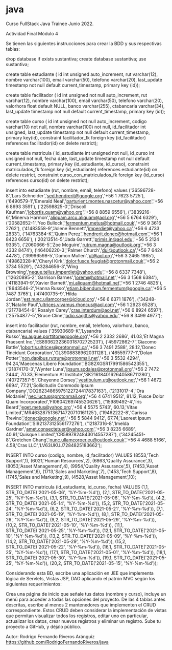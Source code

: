 # java

Curso FullStack Java Trainee Junio 2022.

Actividad Final Módulo 4

Se tienen las siguientes instrucciones para crear la BDD y sus respectivas tablas:

drop database if exists sustantiva;
create database sustantiva;
use sustantiva;

create table estudiante (
id int unsigned auto_increment,
rut varchar(12),
nombre varchar(100),
email varchar(50),
telefono varchar(20),
last_update timestamp not null default current_timestamp,
primary key (id));

create table facilitador (
id int unsigned not null auto_increment,
rut varchar(12),
nombre varchar(100),
email varchar(50),
telefono varchar(20),
valorhora float default NULL,
banco varchar(255),
ctabancaria varchar(34),
last_update timestamp not null default current_timestamp,
primary key (id));

create table curso (
id int unsigned not null auto_increment,
codigo varchar(10) not null,
nombre varchar(100) not null,
id_facilitador int unsigned,
last_update timestamp not null default current_timestamp,
primary key(id),
constraint facilitador_fk foreign key (id_facilitador) references facilitador(id) on delete restrict);

create table matricula (
id_estudiante int unsigned not null,
id_curso int unsigned not null,
fecha date,
last_update timestamp not null default current_timestamp,
primary key (id_estudiante, id_curso),
constraint matriculados_fk foreign key (id_estudiante) references estudiante(id) on delete restrict,
constraint curso_con_matriculados_fk foreign key (id_curso) references curso(id) on delete restrict);

insert into estudiante (rut, nombre, email, telefono)
values
('36596728-8','Lars Schneider','sed.hendrerit@google.org','+56 1 7623 5725'),
('6490579-1','Emerald Neal','parturient.montes.nascetur@yahoo.com','+56 6 8693 3591'),
('22598825-0','Driscoll Kaufman','lobortis.quam@yahoo.org','+56 8 8859 6556'),
('3839216-6','Minerva Harmon','aliquam.arcu.aliquam@aol.org','+56 5 6764 6329'),
('20582652-1','Yeo Bullock','fermentum.metus@hotmail.couk','+56 9 3616 2762'),
('41483558-9','Jolene Bennett','imperdiet@yahoo.ca','+56 6 4733 2833'),
('14763384-K','Quinn Perez','hendrerit.donec@hotmail.com','+56 1 8423 6656'),
('20213514-5','Jada Garrett','primis.in@aol.edu','+56 5 2124 9335'),
('2060666-5','Zoe Mcguire','rutrum.magna@outlook.org','+56 3 4332 8474'),
('46406220-3','Palmer Church','dui@outlook.ca','+56 7 6424 4478'),
('39996598-5','Damon Mullen','ut@aol.org','+56 3 2465 1985'),
('49862328-K','Cheryl Kirk','dolor.fusce.feugiat@protonmail.couk','+56 2 3734 5529'),
('43284656-3','Wing Browning','neque.tellus.imperdiet@yahoo.edu','+56 8 6337 7348'),
('12620895-2','Garrison Barnes','lorem@hotmail.net','+56 3 1568 6384'),
('41183941-9','Xavier Barnett','mi.aliquam@hotmail.net','+56 1 2746 4825'),
('8643546-2','Hanna Russo','etiam.bibendum.fermentum@google.ca','+56 5 7487 3765'),
('47400735-9','Hilda Jordan','est.nunc.ullamcorper@icloud.org','+56 6 6371 1876'),
('34248-3','Natalie Paul','ultrices.vivamus.rhoncus@aol.com','+56 1 2923 6528'),
('21778454-9','Rosalyn Carey','cras.interdum@aol.net','+56 6 8924 6597'),
('25754877-5','Bruce Cline','odio.sagittis@yahoo.edu','+56 8 3499 4977');

insert into facilitador (rut, nombre, email, telefono, valorhora, banco, ctabancaria)
values
('35930689-K','Lysandra Russo','eu.augue.porttitor@google.org','+56 2 2332 2686', 41.03,'Et Magna Praesent Inc.','ES8936232360318702725231'),
('45972862-7','Giacomo Battle','lobortis.ultrices@protonmail.ca','+56 3 7491 2588', 28.12,'Donec Tincidunt Corporation','GL3908838962031128'),
('46559777-1','Dolan Potter','non.dapibus.rutrum@protonmail.net','+56 3 5532 4294', 94.24,'Maecenas Libero Foundation','BG82XGSR17991586542355'),
('21874170-3','Wynter Luna','ipsum.sodales@protonmail.org','+56 2 7472 2444', 70.33,'Elementum At Institute','SK2161840162640586711280'),
('40727357-5','Cheyenne Dorsey','vestibulum.ut@outlook.net','+56 1 4672 6694', 77.21,'Sollicitudin Commodo Ipsum Company','DO26234865975122724417837163'),
('2131017-4','Ora Mcdaniel','nec.luctus@protonmail.org','+56 4 6741 9512', 81.12,'Fusce Dolor Quam Incorporated','FI0604269745520626'),
('15989492-4','Iris Beard','eget.metus@yahoo.org','+56 4 5575 5743', 60.13,'Vitae Limited','MR4632875136714720710161125'),
('19462222-8','Carissa Trevino','donec@google.net','+56 5 5844 9412', 67.74,'Laoreet Ipsum Foundation','SI92137312556177276'),
('12187316-8','Imelda Gardner','amet.consectetuer@yahoo.com','+56 3 8235 6689', 40.91,'Quisque Limited','CR5897824843014557287'),
('34245451-8','Gretchen Chang','nunc.ullamcorper.eu@outlook.couk','+56 4 4688 5166', 4.58,'Cras LLC','LV63UKUJ7284825183662');

INSERT INTO curso (codigo, nombre, id_facilitador)
VALUES
(8553,'Tech Support',1),
(6021,'Human Resources',2),
(6863,'Quality Assurance',3),
(8053,'Asset Management',4),
(9954,'Quality Assurance',5),
(7453,'Asset Management',6),
(1713,'Sales and Marketing',7),
(1453,'Tech Support',8),
(1745,'Sales and Marketing',9),
(4528,'Asset Management',10);

INSERT INTO matricula (id_estudiante, id_curso, fecha)
VALUES
(1,1, STR_TO_DATE('2021-05-06', '%Y-%m-%d')),
(2,1, STR_TO_DATE('2021-05-25', '%Y-%m-%d')),
(3,1, STR_TO_DATE('2021-05-06', '%Y-%m-%d')),
(4,2, STR_TO_DATE('2021-05-14', '%Y-%m-%d')),
(5,2, STR_TO_DATE('2021-05-24', '%Y-%m-%d')),
(6,2, STR_TO_DATE('2021-05-21', '%Y-%m-%d')),
(7,1, STR_TO_DATE('2021-05-19', '%Y-%m-%d')),
(8,1, STR_TO_DATE('2021-05-26', '%Y-%m-%d')),
(9,2, STR_TO_DATE('2021-05-29', '%Y-%m-%d')),
(10,2, STR_TO_DATE('2021-05-10', '%Y-%m-%d')),
(11,1, STR_TO_DATE('2021-05-25', '%Y-%m-%d')),
(12,1, STR_TO_DATE('2021-05-10', '%Y-%m-%d')),
(13,2, STR_TO_DATE('2021-05-09', '%Y-%m-%d')),
(14,2, STR_TO_DATE('2021-05-29', '%Y-%m-%d')),
(15,2, STR_TO_DATE('2021-05-22', '%Y-%m-%d')),
(16,1, STR_TO_DATE('2021-05-25', '%Y-%m-%d')),
(17,1, STR_TO_DATE('2021-05-01', '%Y-%m-%d')),
(18,1, STR_TO_DATE('2021-05-30', '%Y-%m-%d')),
(19,1, STR_TO_DATE('2021-05-25', '%Y-%m-%d')),
(20,2, STR_TO_DATE('2021-05-15', '%Y-%m-%d'));


Considerando esta BD, escribe una aplicación en JEE que implementa lógica de Servlets, Vistas JSP, DAO aplicando el patrón MVC según los siguientes requerimientos: 

Crea una página de inicio que señale tus datos (nombre y curso), incluye un menú para acceder a todas las opciones del proyecto. 
De las 4 tablas antes descritas, escribe al menos 2 mantenedores que implementen el CRUD correspondiente. 
Estos CRUD deben considerar la implementación de vistas que permitan visualizar todos los registros, editar uno en particular, actualizar los datos, crear nuevos registros y eliminar un registro. 
Sube tu proyecto a GitHub, y déjalo público. 


Autor: Rodrigo Fernando Riveros Aránguiz
https://github.com/RodrigoFernandoRiveros/java


